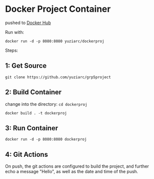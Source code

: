 # Docker Project Container

pushed to [Docker Hub
](https://hub.docker.com/r/yuziarc/dockerproj)

Run with:

`docker run -d -p 8080:8080 yuziarc/dockerproj`

Steps:

## 1: Get Source

`git clone https://github.com/yuziarc/grp5project`


## 2: Build Container

change into the directory: 
`cd dockerproj`

`docker build . -t dockerproj`

## 3: Run Container

`docker run -d -p 8080:8080 dockerproj`

## 4: Git Actions

On push, the git actions are configured to build the project, and further echo a message "Hello", as well as the date and time of the push.
